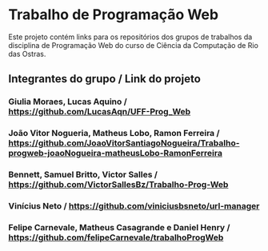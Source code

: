 # Trabalho de Programação Web

Este projeto contém links para os repositórios dos grupos de trabalhos da disciplina de Programação Web do curso de Ciência da Computação de Rio das Ostras.

## Integrantes do grupo / Link do projeto

### Giulia Moraes, Lucas Aquino / https://github.com/LucasAqn/UFF-Prog_Web
### João Vitor Nogueria, Matheus Lobo, Ramon Ferreira / https://github.com/JoaoVitorSantiagoNogueira/Trabalho-progweb-joaoNogueira-matheusLobo-RamonFerreira
### Bennett, Samuel Britto, Victor Salles / https://github.com/VictorSallesBz/Trabalho-Prog-Web
### Vinícius Neto / https://github.com/viniciusbsneto/url-manager
### Felipe Carnevale, Matheus Casagrande e Daniel Henry / https://github.com/felipeCarnevale/trabalhoProgWeb
